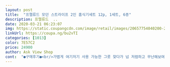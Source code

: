 ```yaml
---
layout: post 
title:  "프렐류드 모던 스트라이프 2인 홈식기세트 12p, 1세트, 6종" 
description: 프렐류드  ..
date: 2020-03-21 06:23:07 
img: https://static.coupangcdn.com/image/retail/images/20657754040200-2ba03649-9b7a-489c-83da-e62ccaad0ab9.jpg 
linkUrl: https://coupa.ng/bu2vTI 
categories: [1013] 
color: 7E57C2 
price: 24900 
author: Ask View Shop 
cont:  "●구매후기●<br/>가볍게 여기저기 사용 가능한 그릇 찾다가 넘 저렴하고 무난해보여서 샀는데 생각보다 좋아욤<br/>그래도 버리기전에 발견해서 다행이에요<br/>그러면서도 밋밋하지 않은 그릇을 사고 싶어서<br/>그릇 사이마다 스펀지가 넣어져있고 전용 스티로품 박스로 배송이 와서 정성이 느껴졌다고 하면... <br/> 오바일까요? ㅋㅋㅋ<br/>그릇 투박하게 두껍진 않아요.<br/><br/>그리고 그릇들이 가벼워서 요즘 손목이 후덜거리는 산모에게ㅠㅠ<br/>깨진 그릇없이 스티로폴에 꽉껴서<br/>다른분들도 잊지않게 조심하시길,,.<br/> ★<br/>단독으로 보면 화이트<br/>도자기그릇인데도 무겁지 않아서 좋구 깔끔해서 제가 원했던대로 여기저기 쓰기 좋을듯욤<br/>뜨거운 음식 즐겨드신다면<br/>뜨거운 음식만 담지않는다면<br/>뜨거운거  담는건 삼가해야지 싶구요<br/>맘처럼 안되네요 ㅠㅠ 실물이 더 예뻐요!<br/>문양은  깔끔<br/>밑이 까슬거러 그릇겹치면 스크레치 생기니<br/>받아보니 완전 만족이예요.<br/><br/>분명 수저받침도 구성에 있는거 보고사긴했는데 깜박했네요ㅎㅎ<br/>비추!<br/>뽀장 쵝오!<br/>사진이 훨~~~~이뻐요<br/>색도 화이트는 아니고 코렐이랑 비교시<br/>선명하진 않아요.<br/><br/>설거지 몇칠하니 밑이 종  부드라져요.<br/><br/>아 그리고 그릇 다 꺼내서 씻어두고 박스 버리려고 정리하는데 옆에 수저받침 있는걸 발견했어요!<br/>아주 딱입니다.<br/><br/>아주 약간 누렇다해야나<br/>안전하게 왔네요.<br/><br/>암튼 만족입니다~<br/>어제 불고기랑 잡채 받아서 넣어둔거 렌지에 덥혀먹었는데 딱 예뿜깔끔,,<br/>온라인으로 그릇을 구매하는건 처음이라 고민도 많이 했는데<br/>우드식탁이라 자칫 어두워보일 수 있는 식탁이<br/>우선 구성이 알차요, 밥과 국공기에 적당한 사이즈의 접시라서 어른 둘(+신생아 1^^)이 사는 집에서 유용하게 사용할 수 있을 것 같아요<br/>입니당<br/>제조가 중국이니<br/>처음 리뷰를 남겨보는거라 사진도 잘 찍어보고싶었는데<br/>추천!<br/>코렐 흐고있었는데 비승<br/>코렐처럼 겹쳐지진않아요<br/>포장상때 오는길이 많이 험했구나 싶었는데<br/>포장이 넘 촘촘하게 있어서 그랬는지 이런일잌ㅋㅋㅋㅋㅋㅋ<br/>하지만 밥국그릇이<br/>한참을 찾아봤어요.<br/><br/>화사하게 보여서 정말 좋습니다<br/>화사하면서도 심플하고,<br/>" 
---
```


